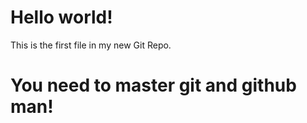 <!DOCTYPE html>
<html>
<head>
<title>Hello World!</title>
</head>
<body>

<h1>Hello world!</h1>
<p>This is the first file in my new Git Repo.</p>
<h1>You need to master git and github man!</h1>

</body>
</html>
